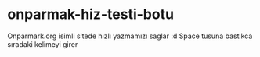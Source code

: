 # onparmak-hiz-testi-botu
Onparmark.org isimli sitede hızlı yazmamızı saglar :d
Space tusuna bastıkca sıradaki kelimeyi girer
